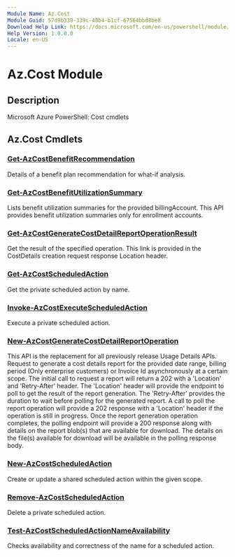 ```yaml
---
Module Name: Az.Cost
Module Guid: 57d9b339-339c-48b4-b1cf-67564bbd8be8
Download Help Link: https://docs.microsoft.com/en-us/powershell/module/az.cost
Help Version: 1.0.0.0
Locale: en-US
---
```


# Az.Cost Module
## Description
Microsoft Azure PowerShell: Cost cmdlets

## Az.Cost Cmdlets
### [Get-AzCostBenefitRecommendation](Get-AzCostBenefitRecommendation.md)
Details of a benefit plan recommendation for what-if analysis.

### [Get-AzCostBenefitUtilizationSummary](Get-AzCostBenefitUtilizationSummary.md)
Lists benefit utilization summaries for the provided billingAccount.
This API provides benefit utilization summaries only for enrollment accounts.

### [Get-AzCostGenerateCostDetailReportOperationResult](Get-AzCostGenerateCostDetailReportOperationResult.md)
Get the result of the specified operation.
This link is provided in the CostDetails creation request response Location header.

### [Get-AzCostScheduledAction](Get-AzCostScheduledAction.md)
Get the private scheduled action by name.

### [Invoke-AzCostExecuteScheduledAction](Invoke-AzCostExecuteScheduledAction.md)
Execute a private scheduled action.

### [New-AzCostGenerateCostDetailReportOperation](New-AzCostGenerateCostDetailReportOperation.md)
This API is the replacement for all previously release Usage Details APIs.
Request to generate a cost details report for the provided date range, billing period (Only enterprise customers) or Invoice Id asynchronously at a certain scope.
The initial call to request a report will return a 202 with a 'Location' and 'Retry-After' header.
The 'Location' header will provide the endpoint to poll to get the result of the report generation.
The 'Retry-After' provides the duration to wait before polling for the generated report.
A call to poll the report operation will provide a 202 response with a 'Location' header if the operation is still in progress.
Once the report generation operation completes, the polling endpoint will provide a 200 response along with details on the report blob(s) that are available for download.
The details on the file(s) available for download will be available in the polling response body.

### [New-AzCostScheduledAction](New-AzCostScheduledAction.md)
Create or update a shared scheduled action within the given scope.

### [Remove-AzCostScheduledAction](Remove-AzCostScheduledAction.md)
Delete a private scheduled action.

### [Test-AzCostScheduledActionNameAvailability](Test-AzCostScheduledActionNameAvailability.md)
Checks availability and correctness of the name for a scheduled action.

